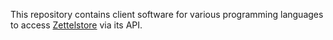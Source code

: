 This repository contains client software for various programming languages to
access [Zettelstore](https://zettelstore.de) via its API.
